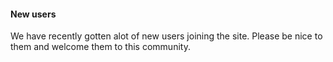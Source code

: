 #### New users

We have recently gotten alot of new users joining the site. Please be nice to them and welcome them to this community.
